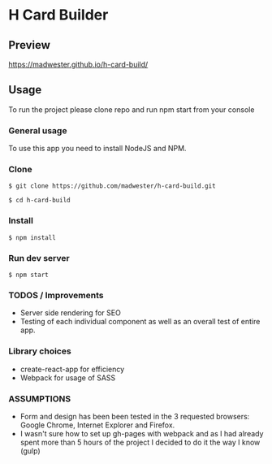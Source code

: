# H Card Builder

## Preview

https://madwester.github.io/h-card-build/

## Usage

To run the project please clone repo and run npm start from your console

### General usage

To use this app you need to install NodeJS and NPM.

### Clone

```console
$ git clone https://github.com/madwester/h-card-build.git
``` 

```console
$ cd h-card-build
```

### Install 
```console
$ npm install
```

### Run dev server
```console
$ npm start
```

### TODOS / Improvements
* Server side rendering for SEO
* Testing of each individual component as well as an overall test of entire app. 
<!--
### Design choices
* Ambivalent if -->

### Library choices 
* create-react-app for efficiency 
* Webpack for usage of SASS

### ASSUMPTIONS
* Form and design has been been tested in the 3 requested browsers: Google Chrome, Internet Explorer and Firefox. 
* I wasn't sure how to set up gh-pages with webpack and as I had already spent more than 5 hours of the project I decided to do it the way I know (gulp)